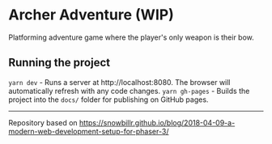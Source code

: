 # Archer Adventure (WIP)

Platforming adventure game where the player's only weapon is their bow.

## Running the project

`yarn dev` - Runs a server at http://localhost:8080. The browser will automatically refresh with any code changes.
`yarn gh-pages` - Builds the project into the `docs/` folder for publishing on GitHub pages.

---

Repository based on https://snowbillr.github.io/blog/2018-04-09-a-modern-web-development-setup-for-phaser-3/
